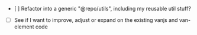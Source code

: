 - [ ] Refactor into a generic "@repo/utils", including my reusable util stuff?
- [ ] See if I want to improve, adjust or expand on the existing vanjs and van-element code
